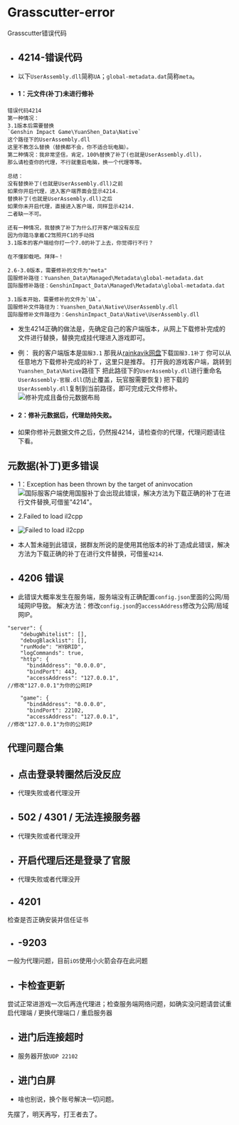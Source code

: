 # Grasscutter-error
 Grasscutter错误代码
* ## 4214-错误代码

* 以下`UserAssembly.dll`简称`UA`；`global-metadata.dat`简称`meta`。

* #### 1：元文件(补丁)未进行修补

```
错误代码4214
第一种情况：
3.1版本后需要替换
`Genshin Impact Game\YuanShen_Data\Native`
这个路径下的UserAssembly.dll
这里不教怎么替换（替换都不会，你不适合玩电脑）。
第二种情况：我非常坚信，肯定，100%替换了补丁(也就是UserAssembly.dll)，
那么请检查你的代理，不行就重启电脑，换一个代理等等。

总结：
没有替换补丁(也就是UserAssembly.dll)之前
如果你开启代理，进入客户端界面会显示4214.
替换补丁(也就是UserAssembly.dll)之后
如果你未开启代理，直接进入客户端，同样显示4214.
二者缺一不可。

还有一种情况，我替换了补丁为什么打开客户端没有反应
因为你踏马拿着C2驾照开C1的手动挡
3.1版本的客户端给你打一个7.0的补丁上去，你觉得行不行？

在不懂卸载吧。拜拜~！
```
```
2.6-3.0版本，需要修补的文件为"meta"
国服修补路径：Yuanshen_Data\Managed\Metadata\global-metadata.dat
国际服修补路径：GenshinImpact_Data\Managed\Metadata\global-metadata.dat
```
```
3.1版本开始，需要修补的文件为`UA`。
国服修补文件路径为：Yuanshen_Data\Native\UserAssembly.dll
国际服修补文件路径为：GenshinImpact_Data\Native\UserAssembly.dll
```
* 发生4214正确的做法是，先确定自己的客户端版本，从网上下载修补完成的文件进行替换，替换完成挂代理进入游戏即可。

* 例：
我的客户端版本是`国服3.1`
那我从[rainkavik网盘](https://cloud.rainkavik.com/s/zLEHx?path=%2F%E5%AE%A2%E6%88%B7%E7%AB%AF)下载`国服3.1补丁`
你可以从任意地方下载修补完成的补丁，这里只是推荐。
打开我的游戏客户端，跳转到`Yuanshen_Data\Native`路径下
把此路径下的`UserAssembly.dll`进行重命名`UserAssembly-官服.dll`(防止覆盖，玩官服需要恢复)
把下载的`UserAssembly.dll`复制到当前路径，即可完成元文件修补。
![修补完成且备份元数据布局](https://github.com/Yuer-QAQ/Grasscutter-error/blob/main/Photo/4214-2.png)

* #### 2：修补元数据后，代理劫持失败。
* 如果你修补元数据文件之后，仍然报4214，请检查你的代理，代理问题请往下看。

## 元数据(补丁)更多错误

* 1：Exception has been thrown by the target of aninvocation
![国际服客户端使用国服补丁会出现此错误，解决方法为下载正确的补丁在进行文件替换,可借鉴"4214"。](https://github.com/Yuer-QAQ/Grasscutter-error/blob/main/Photo/4214-3.png)
* 2.Failed to load il2cpp

* ![Failed to load il2cpp](https://github.com/Yuer-QAQ/Grasscutter-error/blob/main/Photo/4214-4.png)

* 本人暂未碰到此错误，据群友所说的是使用其他版本的补丁造成此错误，解决方法为下载正确的补丁在进行文件替换，可借鉴`4214`.

* ## 4206 错误
* 此错误大概率发生在服务端，服务端没有正确配置`config.json`里面的公网/局域网IP导致。
解决方法：修改`config.json`的`accessAddress`修改为公网/局域网IP。
```
"server": {
    "debugWhitelist": [],
    "debugBlacklist": [],
    "runMode": "HYBRID",
    "logCommands": true,
    "http": {
      "bindAddress": "0.0.0.0",
      "bindPort": 443,
      "accessAddress": "127.0.0.1",
//修改"127.0.0.1"为你的公网IP
```
```
    "game": {
      "bindAddress": "0.0.0.0",
      "bindPort": 22102,
      "accessAddress": "127.0.0.1",
//修改"127.0.0.1"为你的公网IP
```
## 代理问题合集

* ## 点击登录转圈然后没反应
* 代理失败或者代理没开

* ## 502 / 4301 / 无法连接服务器
* 代理失败或者代理没开

* ## 开启代理后还是登录了官服
* 代理失败或者代理没开

* ## 4201
检查是否正确安装并信任证书

* ## -9203
一般为代理问题，目前`iOS`使用小火箭会存在此问题

* ## 卡检查更新
尝试正常进游戏一次后再连代理进；检查服务端网络问题，如确实没问题请尝试重启代理端 / 更换代理端口 / 重启服务器

* ## 进门后连接超时
* 服务器开放`UDP 22102`

* ## 进门白屏
* 啥也别说，换个账号解决一切问题。

先摆了，明天再写，打王者去了。
